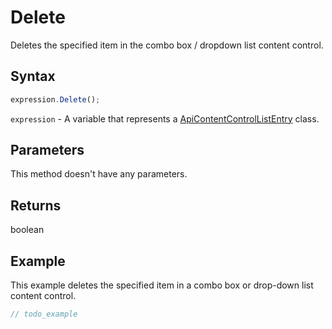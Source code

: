 # Delete

Deletes the specified item in the combo box / dropdown list content control.

## Syntax

```javascript
expression.Delete();
```

`expression` - A variable that represents a [ApiContentControlListEntry](../ApiContentControlListEntry.md) class.

## Parameters

This method doesn't have any parameters.

## Returns

boolean

## Example

This example deletes the specified item in a combo box or drop-down list content control.

```javascript editor-docx
// todo_example
```
